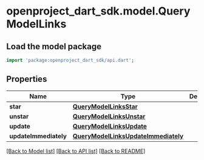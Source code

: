 # openproject_dart_sdk.model.QueryModelLinks

## Load the model package
```dart
import 'package:openproject_dart_sdk/api.dart';
```

## Properties
Name | Type | Description | Notes
------------ | ------------- | ------------- | -------------
**star** | [**QueryModelLinksStar**](QueryModelLinksStar.md) |  | [optional] 
**unstar** | [**QueryModelLinksUnstar**](QueryModelLinksUnstar.md) |  | [optional] 
**update** | [**QueryModelLinksUpdate**](QueryModelLinksUpdate.md) |  | [optional] 
**updateImmediately** | [**QueryModelLinksUpdateImmediately**](QueryModelLinksUpdateImmediately.md) |  | [optional] 

[[Back to Model list]](../README.md#documentation-for-models) [[Back to API list]](../README.md#documentation-for-api-endpoints) [[Back to README]](../README.md)


